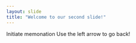 ```yaml
---
layout: slide
title: "Welcome to our second slide!"
---
```

Initiate memonation
Use the left arrow to go back!
